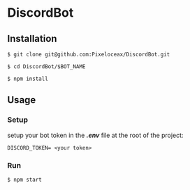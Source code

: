 # DiscordBot

## Installation

```console
$ git clone git@github.com:Pixeloceax/DiscordBot.git
```

```console
$ cd DiscordBot/$BOT_NAME
```

```console
$ npm install
```

## Usage

### Setup

setup your bot token in the **_.env_** file at the root of the project:

```
DISCORD_TOKEN= <your token>
```

### Run

```console
$ npm start
```
